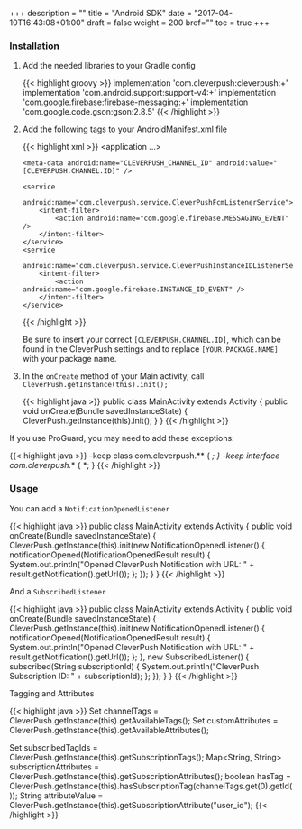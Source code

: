 +++
description = ""
title = "Android SDK"
date = "2017-04-10T16:43:08+01:00"
draft = false
weight = 200
bref=""
toc = true
+++

### Installation

1. Add the needed libraries to your Gradle config

    {{< highlight groovy >}}
    implementation 'com.cleverpush:cleverpush:+'
    implementation 'com.android.support:support-v4:+'
    implementation 'com.google.firebase:firebase-messaging:+'
    implementation 'com.google.code.gson:gson:2.8.5'
    {{< /highlight >}}

2. Add the following tags to your AndroidManifest.xml file

    {{< highlight xml >}}
     <application ...>
    
       <meta-data android:name="CLEVERPUSH_CHANNEL_ID" android:value="[CLEVERPUSH.CHANNEL.ID]" />
    
       <service
           android:name="com.cleverpush.service.CleverPushFcmListenerService">
           <intent-filter>
               <action android:name="com.google.firebase.MESSAGING_EVENT" />
           </intent-filter>
       </service>
       <service
           android:name="com.cleverpush.service.CleverPushInstanceIDListenerService">
           <intent-filter>
               <action android:name="com.google.firebase.INSTANCE_ID_EVENT" />
           </intent-filter>
       </service>
    
     </application>
    {{< /highlight >}}
   
    Be sure to insert your correct `[CLEVERPUSH.CHANNEL.ID]`, which can be found in the CleverPush settings and to replace `[YOUR.PACKAGE.NAME]` with your package name.

3. In the `onCreate` method of your Main activity, call `CleverPush.getInstance(this).init();`
    
    {{< highlight java >}}
    public class MainActivity extends Activity {
       public void onCreate(Bundle savedInstanceState) {
           CleverPush.getInstance(this).init();
       }
    }
    {{< /highlight >}}


If you use ProGuard, you may need to add these exceptions:

{{< highlight java >}}
-keep class com.cleverpush.** { *; }
-keep interface com.cleverpush.** { *; }
{{< /highlight >}}



### Usage

You can add a `NotificationOpenedListener`


{{< highlight java >}}
public class MainActivity extends Activity {
   public void onCreate(Bundle savedInstanceState) {
       CleverPush.getInstance(this).init(new NotificationOpenedListener() {
           notificationOpened(NotificationOpenedResult result) {
              System.out.println("Opened CleverPush Notification with URL: " + result.getNotification().getUrl());
          };
       });
   }
}
{{< /highlight >}}


And a `SubscribedListener`


{{< highlight java >}}
public class MainActivity extends Activity {
  public void onCreate(Bundle savedInstanceState) {
      CleverPush.getInstance(this).init(new NotificationOpenedListener() {
          notificationOpened(NotificationOpenedResult result) {
             System.out.println("Opened CleverPush Notification with URL: " + result.getNotification().getUrl());
         };
      }, new SubscribedListener() {
           subscribed(String subscriptionId) {
              System.out.println("CleverPush Subscription ID: " + subscriptionId);
          };
       });
  }
}
{{< /highlight >}}


Tagging and Attributes


{{< highlight java >}}
Set<ChannelTag> channelTags = CleverPush.getInstance(this).getAvailableTags();
Set<CustomAttribute> customAttributes = CleverPush.getInstance(this).getAvailableAttributes();

Set<String> subscribedTagIds = CleverPush.getInstance(this).getSubscriptionTags();
Map<String, String> subscriptionAttributes = CleverPush.getInstance(this).getSubscriptionAttributes();
boolean hasTag = CleverPush.getInstance(this).hasSubscriptionTag(channelTags.get(0).getId());
String attributeValue = CleverPush.getInstance(this).getSubscriptionAttribute("user_id");
{{< /highlight >}}
